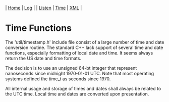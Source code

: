 
| [Home](index.html) | [Log](log.html) | | [Listen](listen.html) | [Time](time.html) | [XML](xml.html) |


# Time Functions
The 'util/timestamp.h' include file consist of a large number of time and date conversion routine. 
The standard C++ lack support of several time and date functions, especially formatting of local date and time. 
It seems always return the US date and time formats.

The decision is to use an unsigned 64-bt integer that represent nanoseconds since midnight 1970-01-01 UTC. Note that 
most operating systems defined the time_t as seconds since 1970. 

All internal usage and storage of times and dates shall always be related to the UTC time. Local time and dates are 
converted upon presentation.
